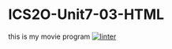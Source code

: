 # ICS2O-Unit7-03-HTML
this is my movie program
[![linter](https://github.com/Hafsa-Woyessa/ICS2O-Unit7-03-HTML/workflows/linter/badge.svg)](https://github.com/marketplace/actions/super-linter)
